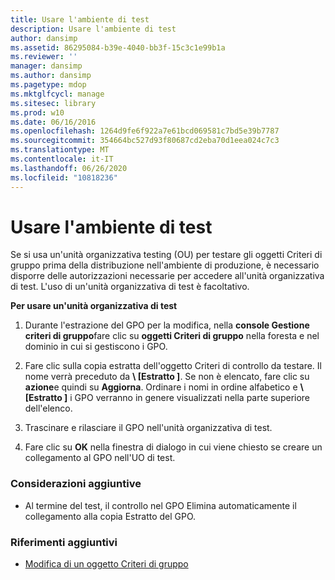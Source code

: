 ```yaml
---
title: Usare l'ambiente di test
description: Usare l'ambiente di test
author: dansimp
ms.assetid: 86295084-b39e-4040-bb3f-15c3c1e99b1a
ms.reviewer: ''
manager: dansimp
ms.author: dansimp
ms.pagetype: mdop
ms.mktglfcycl: manage
ms.sitesec: library
ms.prod: w10
ms.date: 06/16/2016
ms.openlocfilehash: 1264d9fe6f922a7e61bcd069581c7bd5e39b7787
ms.sourcegitcommit: 354664bc527d93f80687cd2eba70d1eea024c7c3
ms.translationtype: MT
ms.contentlocale: it-IT
ms.lasthandoff: 06/26/2020
ms.locfileid: "10818236"
---
```

# Usare l'ambiente di test


Se si usa un'unità organizzativa testing (OU) per testare gli oggetti Criteri di gruppo prima della distribuzione nell'ambiente di produzione, è necessario disporre delle autorizzazioni necessarie per accedere all'unità organizzativa di test. L'uso di un'unità organizzativa di test è facoltativo.

**Per usare un'unità organizzativa di test**

1.  Durante l'estrazione del GPO per la modifica, nella **console Gestione criteri di gruppo**fare clic su **oggetti Criteri di gruppo** nella foresta e nel dominio in cui si gestiscono i GPO.

2.  Fare clic sulla copia estratta dell'oggetto Criteri di controllo da testare. Il nome verrà preceduto da **\ [Estratto \]**. Se non è elencato, fare clic su **azione**e quindi su **Aggiorna**. Ordinare i nomi in ordine alfabetico e **\ [Estratto \]** i GPO verranno in genere visualizzati nella parte superiore dell'elenco.

3.  Trascinare e rilasciare il GPO nell'unità organizzativa di test.

4.  Fare clic su **OK** nella finestra di dialogo in cui viene chiesto se creare un collegamento al GPO nell'UO di test.

### Considerazioni aggiuntive

-   Al termine del test, il controllo nel GPO Elimina automaticamente il collegamento alla copia Estratto del GPO.

### Riferimenti aggiuntivi

-   [Modifica di un oggetto Criteri di gruppo](editing-a-gpo-agpm30ops.md)

 

 





